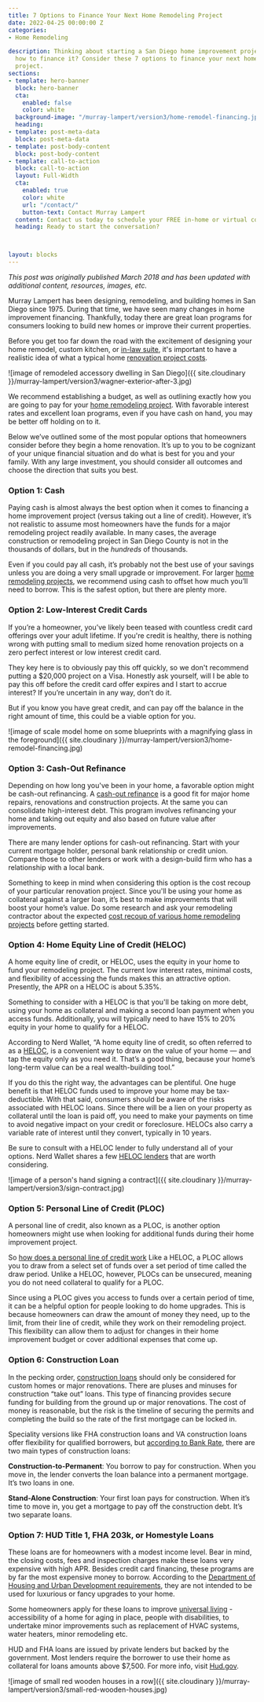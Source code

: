 ```yaml
---
title: 7 Options to Finance Your Next Home Remodeling Project
date: 2022-04-25 00:00:00 Z
categories:
- Home Remodeling

description: Thinking about starting a San Diego home improvement project but not sure
  how to finance it? Consider these 7 options to finance your next home remodeling
  project.
sections:
- template: hero-banner
  block: hero-banner
  cta:
    enabled: false
    color: white
  background-image: "/murray-lampert/version3/home-remodel-financing.jpg"
  heading:
- template: post-meta-data
  block: post-meta-data
- template: post-body-content
  block: post-body-content
- template: call-to-action
  block: call-to-action
  layout: Full-Width
  cta:
    enabled: true
    color: white
    url: "/contact/"
    button-text: Contact Murray Lampert
  content: Contact us today to schedule your FREE in-home or virtual consultation.
  heading: Ready to start the conversation?



layout: blocks
---
```


_This post was originally published March 2018 and has been updated with additional content, resources, images, etc._

Murray Lampert has been designing, remodeling, and building homes in San Diego since 1975. During that time, we have seen many changes in home improvement financing. Thankfully, today there are great loan programs for consumers looking to build new homes or improve their current properties.

Before you get too far down the road with the excitement of designing your home remodel, custom kitchen, or [in-law suite](/san-diego-in-law-suites), it's important to have a realistic idea of what a typical home [renovation project costs](https://www.rocketmortgage.com/learn/home-renovation-costs).

![image of remodeled accessory dwelling in San Diego]({{ site.cloudinary }}/murray-lampert/version3/wagner-exterior-after-3.jpg)

We recommend establishing a budget, as well as outlining exactly how you are going to pay for your [home remodeling project](/design-build-services-san-diego). With favorable interest rates and excellent loan programs, even if you have cash on hand, you may be better off holding on to it.

Below we’ve outlined some of the most popular options that homeowners consider before they begin a home renovation. It’s up to you to be cognizant of your unique financial situation and do what is best for you and your family. With any large investment, you should consider all outcomes and choose the direction that suits you best.

### Option 1: Cash

Paying cash is almost always the best option when it comes to financing a home improvement project (versus taking out a line of credit). However, it’s not realistic to assume most homeowners have the funds for a major remodeling project readily available. In many cases, the average construction or remodeling project in San Diego County is not in the thousands of dollars, but in the _hundreds_ of thousands.

Even if you could pay all cash, it’s probably not the best use of your savings unless you are doing a very small upgrade or improvement. For larger [home remodeling projects](/san-diego-remodel-project-gallery), we recommend using cash to offset how much you’ll need to borrow. This is the safest option, but there are plenty more.

### Option 2: Low-Interest Credit Cards

If you’re a homeowner, you’ve likely been teased with countless credit card offerings over your adult lifetime. If you're credit is healthy, there is nothing wrong with putting small to medium sized home renovation projects on a zero perfect interest or low interest credit card.

They key here is to obviously pay this off quickly, so we don't recommend putting a $20,000 project on a Visa. Honestly ask yourself, will I be able to pay this off before the credit card offer expires and I start to accrue interest? If you’re uncertain in any way, don’t do it.

But if you know you have great credit, and can pay off the balance in the right amount of time, this could be a viable option for you.

![image of scale model home on some blueprints with a magnifying glass in the foreground]({{ site.cloudinary }}/murray-lampert/version3/home-remodel-financing.jpg)

### Option 3: Cash-Out Refinance

Depending on how long you've been in your home, a favorable option might be cash-out refinancing. A [cash-out refinance](https://www.usbank.com/home-loans/refinance/cash-out-refinance.html) is a good fit for major home repairs, renovations and construction projects. At the same you can consolidate high-interest debt. This program involves refinancing your home and taking out equity and also based on future value after improvements.

There are many lender options for cash-out refinancing. Start with your current mortgage holder, personal bank relationship or credit union. Compare those to other lenders or work with a design-build firm who has a relationship with a local bank.

Something to keep in mind when considering this option is the cost recoup of your particular renovation project. Since you'll be using your home as collateral against a larger loan, it’s best to make improvements that will boost your home’s value. Do some research and ask your remodeling contractor about the expected [cost recoup of various home remodeling projects](/infographic-2018-cost-vs-value-report-home-remodeling/) before getting started.

### Option 4: Home Equity Line of Credit (HELOC)

A home equity line of credit, or HELOC, uses the equity in your home to fund your remodeling project. The current low interest rates, minimal costs, and flexibility of accessing the funds makes this an attractive option. Presently, the APR on a HELOC is about 5.35%.

Something to consider with a HELOC is that you'll be taking on more debt, using your home as collateral and making a second loan payment when you access funds. Additionally, you will typically need to have 15% to 20% equity in your home to qualify for a HELOC.

According to Nerd Wallet, “A home equity line of credit, so often referred to as a [HELOC](https://www.nerdwallet.com/blog/mortgages/home-equity-line-of-credit/), is a convenient way to draw on the value of your home — and tap the equity only as you need it. That’s a good thing, because your home’s long-term value can be a real wealth-building tool.”

If you do this the right way, the advantages can be plentiful. One huge benefit is that HELOC funds used to improve your home may be tax-deductible. With that said, consumers should be aware of the risks associated with HELOC loans. Since there will be a lien on your property as collateral until the loan is paid off, you need to make your payments on time to avoid negative impact on your credit or foreclosure. HELOCs also carry a variable rate of interest until they convert, typically in 10 years.

Be sure to consult with a HELOC lender to fully understand all of your options. Nerd Wallet shares a few [HELOC lenders](https://www.nerdwallet.com/blog/mortgages/best-heloc-lenders/) that are worth considering.

![image of a person's hand signing a contract]({{ site.cloudinary }}/murray-lampert/version3/sign-contract.jpg)

### Option 5: Personal Line of Credit (PLOC)

A personal line of credit, also known as a PLOC, is another option homeowners might use when looking for additional funds during their home improvement project.

So [how does a personal line of credit work](https://www.firstrepublic.com/personal-line-of-credit/definition-how-it-works?) Like a HELOC, a PLOC allows you to draw from a select set of funds over a set period of time called the draw period. Unlike a HELOC, however, PLOCs can be unsecured, meaning you do not need collateral to qualify for a PLOC.

Since using a PLOC gives you access to funds over a certain period of time, it can be a helpful option for people looking to do home upgrades. This is because homeowners can draw the amount of money they need, up to the limit, from their line of credit, while they work on their remodeling project. This flexibility can allow them to adjust for changes in their home improvement budget or cover additional expenses that come up.

### Option 6: Construction Loan

In the pecking order, [construction loans](https://www.usbank.com/home-loans/mortgage/construction-loans.html) should only be considered for custom homes or major renovations. There are pluses and minuses for construction “take out” loans. This type of financing provides secure funding for building from the ground up or major renovations. The cost of money is reasonable, but the risk is the timeline of securing the permits and completing the build so the rate of the first mortgage can be locked in.

Speciality versions like FHA construction loans and VA construction loans offer flexibility for qualified borrowers, but [according to Bank Rate](https://www.bankrate.com/finance/mortgages/construction-loans-explained.aspx), there are two main types of construction loans:

**Construction-to-Permanent**: You borrow to pay for construction. When you move in, the lender converts the loan balance into a permanent mortgage. It’s two loans in one.

**Stand-Alone Construction**: Your first loan pays for construction. When it’s time to move in, you get a mortgage to pay off the construction debt. It’s two separate loans.

### Option 7: HUD Title 1, FHA 203k, or Homestyle Loans

These loans are for homeowners with a modest income level. Bear in mind, the closing costs, fees and inspection charges make these loans very expensive with high APR. Besides credit card financing, these programs are by far the most expensive money to borrow. According to the [Department of Housing and Urban Development requirements](https://www.hud.gov/program_offices/housing/sfh/title/ti_abou), they are not intended to be used for luxurious or fancy upgrades to your home.

Some homeowners apply for these loans to improve [universal living](/15-ways-to-apply-universal-design-in-your-home/) - accessibility of a home for aging in place, people with disabilities, to undertake minor improvements such as replacement of HVAC systems, water heaters, minor remodeling etc.

HUD and FHA loans are issued by private lenders but backed by the government.  Most lenders require the borrower to use their home as collateral for loans amounts above $7,500. For more info, visit [Hud.gov](https://www.hud.gov/).

![image of small red wooden houses in a row]({{ site.cloudinary }}/murray-lampert/version3/small-red-wooden-houses.jpg)
